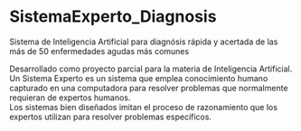 # SistemaExperto_Diagnosis
Sistema de Inteligencia Artificial para diagnósis rápida y acertada de las más de 50 enfermedades agudas más comunes

Desarrollado como proyecto parcial para la materia de Inteligencia Artificial.\
Un Sistema Experto es un sistema que emplea conocimiento humano capturado en una computadora para resolver problemas que normalmente requieran de expertos humanos.\
Los sistemas bien diseñados imitan el proceso de razonamiento que los expertos utilizan para resolver problemas específicos.
